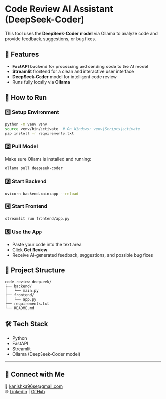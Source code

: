 # Code Review AI Assistant (DeepSeek-Coder)

This tool uses the **DeepSeek-Coder model** via Ollama to analyze code and provide feedback, suggestions, or bug fixes.

## 📌 Features

- **FastAPI** backend for processing and sending code to the AI model
- **Streamlit** frontend for a clean and interactive user interface
- **DeepSeek-Coder** model for intelligent code review
- Runs fully locally via **Ollama**

## 🚀 How to Run

### 1️⃣ Setup Environment

```bash
python -m venv venv
source venv/bin/activate  # On Windows: venv\Scripts\activate
pip install -r requirements.txt
```

### 2️⃣ Pull Model

Make sure Ollama is installed and running:

```bash
ollama pull deepseek-coder
```

### 3️⃣ Start Backend

```bash
uvicorn backend.main:app --reload
```

### 4️⃣ Start Frontend

```bash
streamlit run frontend/app.py
```

### 5️⃣ Use the App

- Paste your code into the text area
- Click **Get Review**
- Receive AI-generated feedback, suggestions, and possible bug fixes

## 📂 Project Structure

```
code-review-deepseek/
├── backend/
│   └── main.py
├── frontend/
│   └── app.py
├── requirements.txt
└── README.md
```

## 🛠 Tech Stack

- Python
- FastAPI
- Streamlit
- Ollama (DeepSeek-Coder model)

---

## 🔗 Connect with Me

📧 kanishka96se@gmail.com  
🌐 [LinkedIn](https://www.linkedin.com/in/kanishka96/) | [GitHub](https://github.com/Kanishka96ac)
